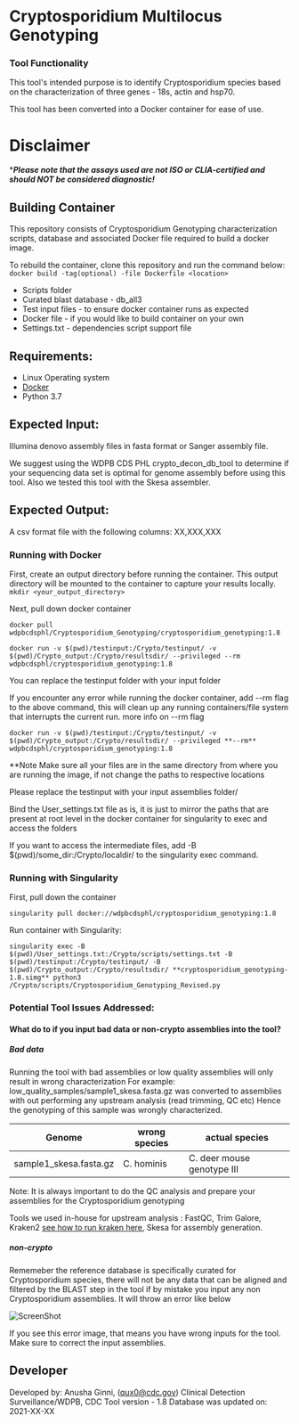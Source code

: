 # Cryptosporidium Multilocus Genotyping


### Tool Functionality

This tool's intended purpose is to identify Cryptosporidium species based on the characterization of three genes - 18s, actin and hsp70. 

This tool has been converted into a Docker container for ease of use.

# Disclaimer

****Please note that the assays used are not ISO or CLIA-certified and should NOT be considered diagnostic!***

## Building Container
This repository consists of Cryptosporidium Genotyping characterization scripts, database and associated Docker file required to build a docker image.

To rebuild the container, clone this repository and run the command below:
`docker build -tag(optional) -file Dockerfile <location>`

- Scripts folder
- Curated blast database - db_all3
- Test input files - to ensure docker container runs as expected
- Docker file - if you would like to build container on your own
- Settings.txt - dependencies script support file

## Requirements:

- Linux Operating system 
- [Docker](https://docs.docker.com/) 
- Python 3.7

## Expected Input:

Illumina denovo assembly files in fasta format or Sanger assembly file. 

We suggest using the WDPB CDS PHL crypto_decon_db_tool to determine if your sequencing data set is optimal for genome assembly before using this tool. Also we tested this tool with the Skesa assembler.


## Expected Output: 

A csv format file with the following columns: XX,XXX,XXX 


### Running with Docker

First, create an output directory before running the container. This output directory will be mounted to the container to capture your results locally.
``` mkdir <your_output_directory>```

Next, pull down docker container

```
docker pull wdpbcdsphl/Cryptosporidium_Genotyping/cryptosporidium_genotyping:1.8
```
```
docker run -v $(pwd)/testinput:/Crypto/testinput/ -v $(pwd)/Crypto_output:/Crypto/resultsdir/ --privileged --rm wdpbcdsphl/cryptosporidium_genotyping:1.8
```

You can replace the testinput folder with your input folder

If you encounter any error while running the docker container, add --rm flag to the above command, this will clean up any running containers/file system that interrupts the current run. more info on --rm flag

```
docker run -v $(pwd)/testinput:/Crypto/testinput/ -v $(pwd)/Crypto_output:/Crypto/resultsdir/ --privileged **--rm** wdpbcdsphl/cryptosporidium_genotyping:1.8
```

**Note Make sure all your files are in the same directory from where you are running the image, if not change the paths to respective locations

Please replace the testinput with your input assemblies folder/

Bind the User_settings.txt file as is, it is just to mirror the paths that are present at root level in the docker container for singularity to exec and access the folders

If you want to access the intermediate files, add -B $(pwd)/some_dir:/Crypto/localdir/ to the singularity exec command.

### Running with Singularity
First, pull down the container
```
singularity pull docker://wdpbcdsphl/cryptosporidium_genotyping:1.8
```
Run container with Singularity:

```
singularity exec -B $(pwd)/User_settings.txt:/Crypto/scripts/settings.txt -B $(pwd)/testinput:/Crypto/testinput/ -B $(pwd)/Crypto_output:/Crypto/resultsdir/ **cryptosporidium_genotyping-1.8.simg** python3 /Crypto/scripts/Cryptosporidium_Genotyping_Revised.py
```
### Potential Tool Issues Addressed:

#### What do to if you input bad data or non-crypto assemblies into the tool?  


##### Bad data

Running the tool with bad assemblies or low quality assemblies will only result in wrong characterization
For example:
low_quality_samples/sample1_skesa.fasta.gz was converted to assemblies with out performing any upstream analysis (read trimming, QC etc)
Hence the genotyping of this sample was wrongly characterized.

| Genome | wrong species | actual species |
| ------ | ------------ | ---------------- |
| sample1_skesa.fasta.gz | C. hominis | C. deer mouse genotype III |

Note: It is always important to do the QC analysis and prepare your assemblies for the Cryptosporidium genotyping

Tools we used in-house for upstream analysis : FastQC, Trim Galore, Kraken2 [see how to run kraken here](https://github.com/CDCgov/WDPB_CDS_PHL_Tools/tree/master/Crypto_DeconDB_Tool), Skesa for assembly generation.

##### non-crypto

Rememeber the reference database is specifically curated for Cryptosporidium species, there will not be any data that can be aligned and filtered by the BLAST step in the tool if by mistake you input any non Cryptosporidium assemblies. It will throw an error like below

![ScreenShot](error.jpg)

If you see this error image, that means you have wrong inputs for the tool. Make sure to correct the input assemblies.



## Developer
Developed by: Anusha Ginni, (qux0@cdc.gov) 
Clinical Detection Surveillance/WDPB, CDC
Tool version - 1.8
Database was updated on: 2021-XX-XX
